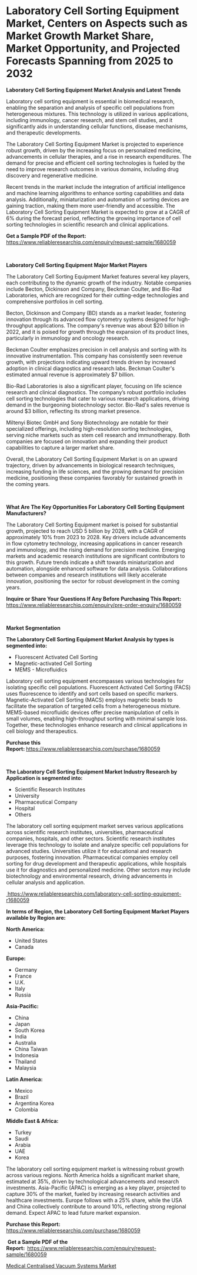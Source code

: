 <p><h1>Laboratory Cell Sorting Equipment Market, Centers on Aspects such as Market Growth Market Share, Market Opportunity, and Projected Forecasts Spanning from 2025 to 2032</h1></p><p><strong>Laboratory Cell Sorting Equipment Market Analysis and Latest Trends</strong></p>
<p><p>Laboratory cell sorting equipment is essential in biomedical research, enabling the separation and analysis of specific cell populations from heterogeneous mixtures. This technology is utilized in various applications, including immunology, cancer research, and stem cell studies, and it significantly aids in understanding cellular functions, disease mechanisms, and therapeutic developments.</p><p>The Laboratory Cell Sorting Equipment Market is projected to experience robust growth, driven by the increasing focus on personalized medicine, advancements in cellular therapies, and a rise in research expenditures. The demand for precise and efficient cell sorting technologies is fueled by the need to improve research outcomes in various domains, including drug discovery and regenerative medicine.</p><p>Recent trends in the market include the integration of artificial intelligence and machine learning algorithms to enhance sorting capabilities and data analysis. Additionally, miniaturization and automation of sorting devices are gaining traction, making them more user-friendly and accessible. The Laboratory Cell Sorting Equipment Market is expected to grow at a CAGR of 6% during the forecast period, reflecting the growing importance of cell sorting technologies in scientific research and clinical applications.</p></p>
<p><strong>Get a Sample PDF of the Report:&nbsp;</strong> <a href="https://www.reliableresearchiq.com/enquiry/request-sample/1680059?utm_campaign=3032&utm_medium=2&utm_source=Github&utm_content=ia&utm_term=25032025&utm_id=laboratory-cell-sorting-equipment">https://www.reliableresearchiq.com/enquiry/request-sample/1680059</a></p>
<p>&nbsp;</p>
<p><strong>Laboratory Cell Sorting Equipment Major Market Players</strong></p>
<p><p>The Laboratory Cell Sorting Equipment Market features several key players, each contributing to the dynamic growth of the industry. Notable companies include Becton, Dickinson and Company, Beckman Coulter, and Bio-Rad Laboratories, which are recognized for their cutting-edge technologies and comprehensive portfolios in cell sorting.</p><p>Becton, Dickinson and Company (BD) stands as a market leader, fostering innovation through its advanced flow cytometry systems designed for high-throughput applications. The company's revenue was about $20 billion in 2022, and it is poised for growth through the expansion of its product lines, particularly in immunology and oncology research.</p><p>Beckman Coulter emphasizes precision in cell analysis and sorting with its innovative instrumentation. This company has consistently seen revenue growth, with projections indicating upward trends driven by increased adoption in clinical diagnostics and research labs. Beckman Coulter's estimated annual revenue is approximately $7 billion.</p><p>Bio-Rad Laboratories is also a significant player, focusing on life science research and clinical diagnostics. The company’s robust portfolio includes cell sorting technologies that cater to various research applications, driving demand in the burgeoning biotechnology sector. Bio-Rad's sales revenue is around $3 billion, reflecting its strong market presence.</p><p>Miltenyi Biotec GmbH and Sony Biotechnology are notable for their specialized offerings, including high-resolution sorting technologies, serving niche markets such as stem cell research and immunotherapy. Both companies are focused on innovation and expanding their product capabilities to capture a larger market share.</p><p>Overall, the Laboratory Cell Sorting Equipment Market is on an upward trajectory, driven by advancements in biological research techniques, increasing funding in life sciences, and the growing demand for precision medicine, positioning these companies favorably for sustained growth in the coming years.</p></p>
<p>&nbsp;</p>
<p><strong>What Are The Key Opportunities For Laboratory Cell Sorting Equipment Manufacturers?</strong></p>
<p><p>The Laboratory Cell Sorting Equipment market is poised for substantial growth, projected to reach USD 5 billion by 2028, with a CAGR of approximately 10% from 2023 to 2028. Key drivers include advancements in flow cytometry technology, increasing applications in cancer research and immunology, and the rising demand for precision medicine. Emerging markets and academic research institutions are significant contributors to this growth. Future trends indicate a shift towards miniaturization and automation, alongside enhanced software for data analysis. Collaborations between companies and research institutions will likely accelerate innovation, positioning the sector for robust development in the coming years.</p></p>
<p><strong>Inquire or Share Your Questions If Any Before Purchasing This Report:</strong> <a href="https://www.reliableresearchiq.com/enquiry/pre-order-enquiry/1680059?utm_campaign=3032&utm_medium=2&utm_source=Github&utm_content=ia&utm_term=25032025&utm_id=laboratory-cell-sorting-equipment">https://www.reliableresearchiq.com/enquiry/pre-order-enquiry/1680059</a></p>
<p>&nbsp;</p>
<p><strong>Market Segmentation</strong></p>
<p><strong>The Laboratory Cell Sorting Equipment Market Analysis by types is segmented into:</strong></p>
<p><ul><li>Fluorescent Activated Cell Sorting</li><li>Magnetic-activated Cell Sorting</li><li>MEMS - Microfluidics</li></ul></p>
<p><p>Laboratory cell sorting equipment encompasses various technologies for isolating specific cell populations. Fluorescent Activated Cell Sorting (FACS) uses fluorescence to identify and sort cells based on specific markers. Magnetic-Activated Cell Sorting (MACS) employs magnetic beads to facilitate the separation of targeted cells from a heterogeneous mixture. MEMS-based microfluidic devices offer precise manipulation of cells in small volumes, enabling high-throughput sorting with minimal sample loss. Together, these technologies enhance research and clinical applications in cell biology and therapeutics.</p></p>
<p><strong>Purchase this Report:&nbsp;</strong><a href="https://www.reliableresearchiq.com/purchase/1680059?utm_campaign=3032&utm_medium=2&utm_source=Github&utm_content=ia&utm_term=25032025&utm_id=laboratory-cell-sorting-equipment">https://www.reliableresearchiq.com/purchase/1680059</a></p>
<p>&nbsp;</p>
<p><strong>The Laboratory Cell Sorting Equipment Market Industry Research by Application is segmented into:</strong></p>
<p><ul><li>Scientific Research Institutes</li><li>University</li><li>Pharmaceutical Company</li><li>Hospital</li><li>Others</li></ul></p>
<p><p>The laboratory cell sorting equipment market serves various applications across scientific research institutes, universities, pharmaceutical companies, hospitals, and other sectors. Scientific research institutes leverage this technology to isolate and analyze specific cell populations for advanced studies. Universities utilize it for educational and research purposes, fostering innovation. Pharmaceutical companies employ cell sorting for drug development and therapeutic applications, while hospitals use it for diagnostics and personalized medicine. Other sectors may include biotechnology and environmental research, driving advancements in cellular analysis and application.</p></p>
<p><a href="https://www.reliableresearchiq.com/laboratory-cell-sorting-equipment-r1680059?utm_campaign=3032&utm_medium=2&utm_source=Github&utm_content=ia&utm_term=25032025&utm_id=laboratory-cell-sorting-equipment">&nbsp;https://www.reliableresearchiq.com/laboratory-cell-sorting-equipment-r1680059</a></p>
<p><strong>In terms of Region, the Laboratory Cell Sorting Equipment Market Players available by Region are:</strong></p>
<p>
    <p> <strong> North America: </strong>
        <ul>
            <li>United States</li>
            <li>Canada</li>
        </ul>
        </p> 
    <p> <strong> Europe: </strong>
        <ul>
            <li>Germany</li>
            <li>France</li>
            <li>U.K.</li>
            <li>Italy</li>
            <li>Russia</li>
        </ul>
        </p> 
    <p> <strong> Asia-Pacific: </strong>
        <ul>
            <li>China</li>
            <li>Japan</li>
            <li>South Korea</li>
            <li>India</li>
            <li>Australia</li>
            <li>China Taiwan</li>
            <li>Indonesia</li>
            <li>Thailand</li>
            <li>Malaysia</li>
        </ul>
        </p> 
    <p> <strong> Latin America: </strong>
        <ul>
            <li>Mexico</li>
            <li>Brazil</li>
            <li>Argentina Korea</li>
            <li>Colombia</li>
        </ul>
        </p> 
    <p> <strong> Middle East & Africa: </strong>
        <ul>
            <li>Turkey</li>
            <li>Saudi</li>
            <li>Arabia</li>
            <li>UAE</li>
            <li>Korea</li>
        </ul>
    </p>
    </p>
<p><p>The laboratory cell sorting equipment market is witnessing robust growth across various regions. North America holds a significant market share, estimated at 35%, driven by technological advancements and research investments. Asia-Pacific (APAC) is emerging as a key player, projected to capture 30% of the market, fueled by increasing research activities and healthcare investments. Europe follows with a 25% share, while the USA and China collectively contribute to around 10%, reflecting strong regional demand. Expect APAC to lead future market expansion.</p></p>
<p><strong>Purchase this Report: </strong><a href="https://www.reliableresearchiq.com/purchase/1680059?utm_campaign=3032&utm_medium=2&utm_source=Github&utm_content=ia&utm_term=25032025&utm_id=laboratory-cell-sorting-equipment">https://www.reliableresearchiq.com/purchase/1680059</a></p>
<p>&nbsp;<strong>Get a Sample PDF of the Report:&nbsp;&nbsp;</strong><a href="https://www.reliableresearchiq.com/enquiry/request-sample/1680059?utm_campaign=3032&utm_medium=2&utm_source=Github&utm_content=ia&utm_term=25032025&utm_id=laboratory-cell-sorting-equipment">https://www.reliableresearchiq.com/enquiry/request-sample/1680059</a></p>
<p><strong></strong></p>
<p><p><a href="https://github.com/ajegiobitsa/Market-Research-Report-List-1/blob/main/medical-centralised-vacuum-systems-market.md?utm_campaign=3032&utm_medium=2&utm_source=Github&utm_content=ia&utm_term=25032025&utm_id=laboratory-cell-sorting-equipment">Medical Centralised Vacuum Systems Market</a></p></p>